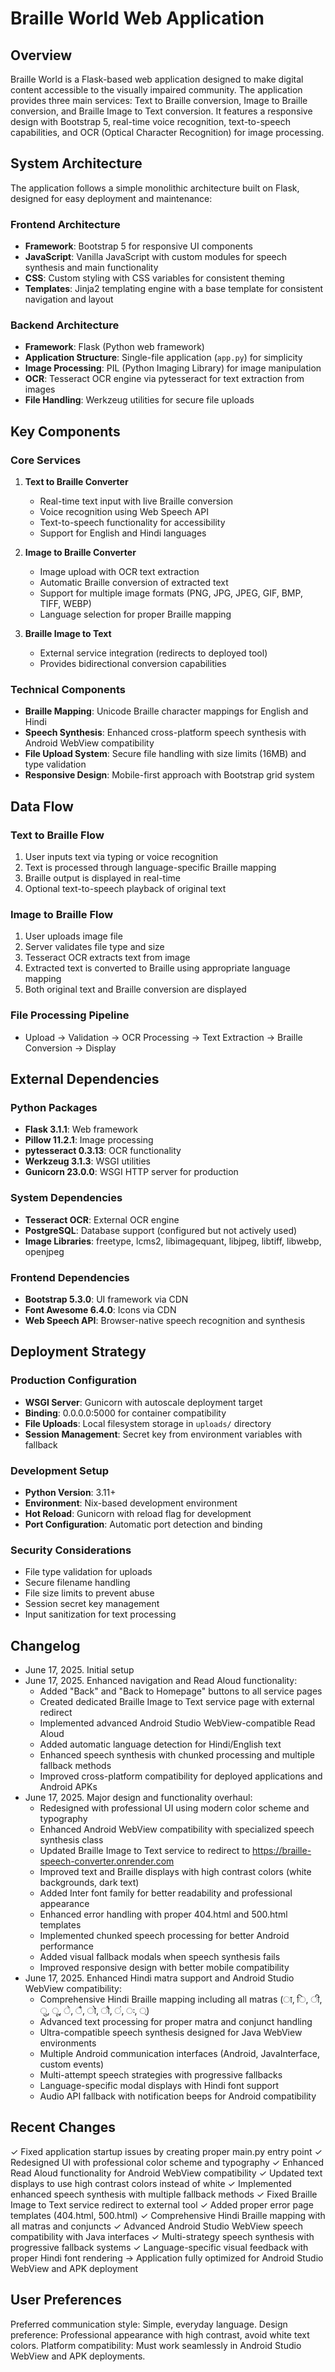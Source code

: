 # Braille World Web Application

## Overview

Braille World is a Flask-based web application designed to make digital content accessible to the visually impaired community. The application provides three main services: Text to Braille conversion, Image to Braille conversion, and Braille Image to Text conversion. It features a responsive design with Bootstrap 5, real-time voice recognition, text-to-speech capabilities, and OCR (Optical Character Recognition) for image processing.

## System Architecture

The application follows a simple monolithic architecture built on Flask, designed for easy deployment and maintenance:

### Frontend Architecture
- **Framework**: Bootstrap 5 for responsive UI components
- **JavaScript**: Vanilla JavaScript with custom modules for speech synthesis and main functionality
- **CSS**: Custom styling with CSS variables for consistent theming
- **Templates**: Jinja2 templating engine with a base template for consistent navigation and layout

### Backend Architecture
- **Framework**: Flask (Python web framework)
- **Application Structure**: Single-file application (`app.py`) for simplicity
- **Image Processing**: PIL (Python Imaging Library) for image manipulation
- **OCR**: Tesseract OCR engine via pytesseract for text extraction from images
- **File Handling**: Werkzeug utilities for secure file uploads

## Key Components

### Core Services
1. **Text to Braille Converter**
   - Real-time text input with live Braille conversion
   - Voice recognition using Web Speech API
   - Text-to-speech functionality for accessibility
   - Support for English and Hindi languages

2. **Image to Braille Converter**
   - Image upload with OCR text extraction
   - Automatic Braille conversion of extracted text
   - Support for multiple image formats (PNG, JPG, JPEG, GIF, BMP, TIFF, WEBP)
   - Language selection for proper Braille mapping

3. **Braille Image to Text**
   - External service integration (redirects to deployed tool)
   - Provides bidirectional conversion capabilities

### Technical Components
- **Braille Mapping**: Unicode Braille character mappings for English and Hindi
- **Speech Synthesis**: Enhanced cross-platform speech synthesis with Android WebView compatibility
- **File Upload System**: Secure file handling with size limits (16MB) and type validation
- **Responsive Design**: Mobile-first approach with Bootstrap grid system

## Data Flow

### Text to Braille Flow
1. User inputs text via typing or voice recognition
2. Text is processed through language-specific Braille mapping
3. Braille output is displayed in real-time
4. Optional text-to-speech playback of original text

### Image to Braille Flow
1. User uploads image file
2. Server validates file type and size
3. Tesseract OCR extracts text from image
4. Extracted text is converted to Braille using appropriate language mapping
5. Both original text and Braille conversion are displayed

### File Processing Pipeline
- Upload → Validation → OCR Processing → Text Extraction → Braille Conversion → Display

## External Dependencies

### Python Packages
- **Flask 3.1.1**: Web framework
- **Pillow 11.2.1**: Image processing
- **pytesseract 0.3.13**: OCR functionality
- **Werkzeug 3.1.3**: WSGI utilities
- **Gunicorn 23.0.0**: WSGI HTTP server for production

### System Dependencies
- **Tesseract OCR**: External OCR engine
- **PostgreSQL**: Database support (configured but not actively used)
- **Image Libraries**: freetype, lcms2, libimagequant, libjpeg, libtiff, libwebp, openjpeg

### Frontend Dependencies
- **Bootstrap 5.3.0**: UI framework via CDN
- **Font Awesome 6.4.0**: Icons via CDN
- **Web Speech API**: Browser-native speech recognition and synthesis

## Deployment Strategy

### Production Configuration
- **WSGI Server**: Gunicorn with autoscale deployment target
- **Binding**: 0.0.0.0:5000 for container compatibility
- **File Uploads**: Local filesystem storage in `uploads/` directory
- **Session Management**: Secret key from environment variables with fallback

### Development Setup
- **Python Version**: 3.11+
- **Environment**: Nix-based development environment
- **Hot Reload**: Gunicorn with reload flag for development
- **Port Configuration**: Automatic port detection and binding

### Security Considerations
- File type validation for uploads
- Secure filename handling
- File size limits to prevent abuse
- Session secret key management
- Input sanitization for text processing

## Changelog

- June 17, 2025. Initial setup
- June 17, 2025. Enhanced navigation and Read Aloud functionality:
  - Added "Back" and "Back to Homepage" buttons to all service pages
  - Created dedicated Braille Image to Text service page with external redirect
  - Implemented advanced Android Studio WebView-compatible Read Aloud
  - Added automatic language detection for Hindi/English text
  - Enhanced speech synthesis with chunked processing and multiple fallback methods
  - Improved cross-platform compatibility for deployed applications and Android APKs
- June 17, 2025. Major design and functionality overhaul:
  - Redesigned with professional UI using modern color scheme and typography
  - Enhanced Android WebView compatibility with specialized speech synthesis class
  - Updated Braille Image to Text service to redirect to https://braille-speech-converter.onrender.com
  - Improved text and Braille displays with high contrast colors (white backgrounds, dark text)
  - Added Inter font family for better readability and professional appearance
  - Enhanced error handling with proper 404.html and 500.html templates
  - Implemented chunked speech processing for better Android performance
  - Added visual fallback modals when speech synthesis fails
  - Improved responsive design with better mobile compatibility
- June 17, 2025. Enhanced Hindi matra support and Android Studio WebView compatibility:
  - Comprehensive Hindi Braille mapping including all matras (ा, ि, ी, ु, ू, े, ै, ो, ौ, ं, ः, ्)
  - Advanced text processing for proper matra and conjunct handling
  - Ultra-compatible speech synthesis designed for Java WebView environments
  - Multiple Android communication interfaces (Android, JavaInterface, custom events)
  - Multi-attempt speech strategies with progressive fallbacks
  - Language-specific modal displays with Hindi font support
  - Audio API fallback with notification beeps for Android compatibility

## Recent Changes

✓ Fixed application startup issues by creating proper main.py entry point
✓ Redesigned UI with professional color scheme and typography
✓ Enhanced Read Aloud functionality for Android WebView compatibility
✓ Updated text displays to use high contrast colors instead of white
✓ Implemented enhanced speech synthesis with multiple fallback methods
✓ Fixed Braille Image to Text service redirect to external tool
✓ Added proper error page templates (404.html, 500.html)
✓ Comprehensive Hindi Braille mapping with all matras and conjuncts
✓ Advanced Android Studio WebView speech compatibility with Java interfaces
✓ Multi-strategy speech synthesis with progressive fallback systems
✓ Language-specific visual feedback with proper Hindi font rendering
→ Application fully optimized for Android Studio WebView and APK deployment

## User Preferences

Preferred communication style: Simple, everyday language.
Design preference: Professional appearance with high contrast, avoid white text colors.
Platform compatibility: Must work seamlessly in Android Studio WebView and APK deployments.
